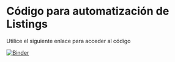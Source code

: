 # Código para automatización de Listings

Utilice el siguiente enlace para acceder al código

[![Binder](https://mybinder.org/badge_logo.svg)](https://mybinder.org/v2/gh/Datos-Analisis/Code-4-Lisintgs/HEAD)
